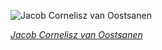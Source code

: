 
![Jacob Cornelisz van Oostsanen](https://upload.wikimedia.org/wikipedia/commons/thumb/5/5e/Dirck_Jacobsz_-_Jacob_Cornelisz._van_Oostsanen_Painting_a_Portrait_of_His_Wife_-_Google_Art_Project.jpg/700px-Dirck_Jacobsz_-_Jacob_Cornelisz._van_Oostsanen_Painting_a_Portrait_of_His_Wife_-_Google_Art_Project.jpg)

*[Jacob Cornelisz van Oostsanen](https://wikipedia.org/wiki/File:Dirck_Jacobsz_-_Jacob_Cornelisz._van_Oostsanen_Painting_a_Portrait_of_His_Wife_-_Google_Art_Project.jpg)*
